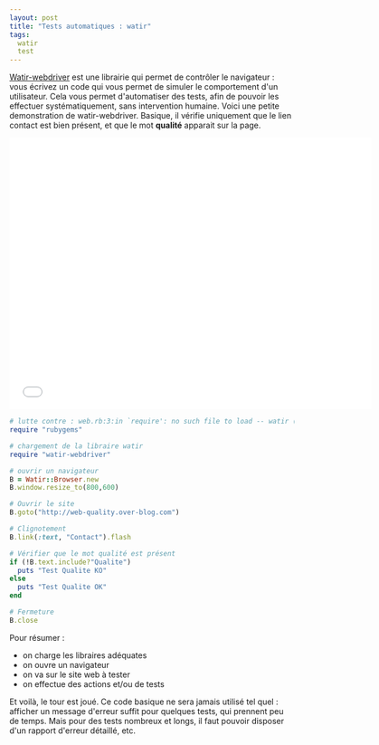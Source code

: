 ```yaml
---
layout: post
title: "Tests automatiques : watir"
tags:
  watir
  test
---
```


[Watir-webdriver](http://watirwebdriver.com/) est une librairie qui permet de contrôler le navigateur : vous écrivez un code qui vous permet de simuler le comportement d'un utilisateur. Cela vous permet d'automatiser des tests, afin de pouvoir les effectuer systématiquement, sans intervention humaine.
Voici une petite demonstration de watir-webdriver. Basique, il vérifie uniquement que le lien contact est bien présent, et que le mot __qualité__ apparait sur la page.

<iframe width="640" height="480" src="//www.youtube.com/embed/E6s4-m2U8b4?rel=0" frameborder="0" allowfullscreen></iframe>

```ruby
# lutte contre : web.rb:3:in `require': no such file to load -- watir (LoadError)
require "rubygems"

# chargement de la libraire watir
require "watir-webdriver"

# ouvrir un navigateur
B = Watir::Browser.new
B.window.resize_to(800,600)

# Ouvrir le site
B.goto("http://web-quality.over-blog.com")

# Clignotement
B.link(:text, "Contact").flash

# Vérifier que le mot qualité est présent
if (!B.text.include?"Qualite")
  puts "Test Qualite KO"
else
  puts "Test Qualite OK"
end

# Fermeture
B.close
```

Pour résumer :

* on charge les libraires adéquates
* on ouvre un navigateur
* on va sur le site web à tester
* on effectue des actions et/ou de tests

Et voilà, le tour est joué. Ce code basique ne sera jamais utilisé tel quel : afficher un message d'erreur suffit pour quelques tests, qui prennent peu de temps. Mais pour des tests nombreux et longs, il faut pouvoir disposer d'un rapport d'erreur détaillé, etc.